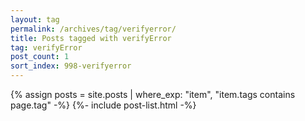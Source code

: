 ```yaml
---
layout: tag
permalink: /archives/tag/verifyerror/
title: Posts tagged with verifyError
tag: verifyError
post_count: 1
sort_index: 998-verifyerror
---
```

{% assign posts = site.posts | where_exp: "item", "item.tags contains page.tag" -%}
{%- include post-list.html -%}

